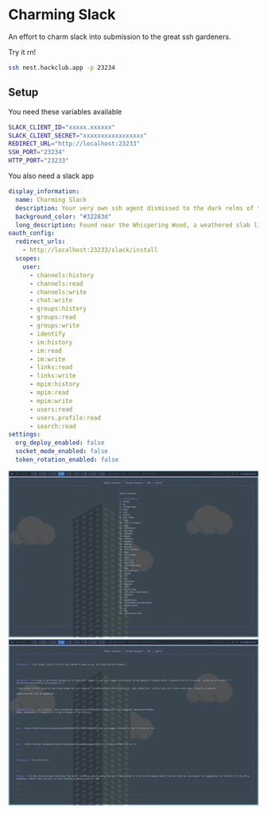 # Charming Slack

An effort to charm slack into submission to the great ssh gardeners.

Try it rn!
```bash
ssh nest.hackclub.app -p 23234
```

## Setup

You need these variables available
```bash
SLACK_CLIENT_ID="xxxxx.xxxxxx"
SLACK_CLIENT_SECRET="xxxxxxxxxxxxxxxxx"
REDIRECT_URL="http://localhost:23233"
SSH_PORT="23234"
HTTP_PORT="23233"
```
You also need a slack app
```yaml
display_information:
  name: Charming Slack
  description: Your very own ssh agent dismissed to the dark relms of the wood forever condemed to serve the users of hackclub
  background_color: "#32283d"
  long_description: Found near the Whispering Wood, a weathered slab lies etched with cryptic lore. It speaks of Klavis, the Banished Keymaster. Once a celestial gatekeeper, he tasted forbidden bubble tea, a concoction rumored to grant wishes beyond the Cloud's control. Now condemned, Klavis dwells within the wild, his power twisted. Legends whisper of "Charming Slack," a fantastical bridge born from his exile, serving a new purpose - a wish granted, a gateway for aspiring programmers, forever veiled in the sweet, whimsical magic of the Wood.
oauth_config:
  redirect_urls:
    - http://localhost:23233/slack/install
  scopes:
    user:
      - channels:history
      - channels:read
      - channels:write
      - chat:write
      - groups:history
      - groups:read
      - groups:write
      - identify
      - im:history
      - im:read
      - im:write
      - links:read
      - links:write
      - mpim:history
      - mpim:read
      - mpim:write
      - users:read
      - users.profile:read
      - search:read
settings:
  org_deploy_enabled: false
  socket_mode_enabled: false
  token_rotation_enabled: false
```

![channel view](.github/images/channel-view.png)
![message view](.github/images/message-view.png)
